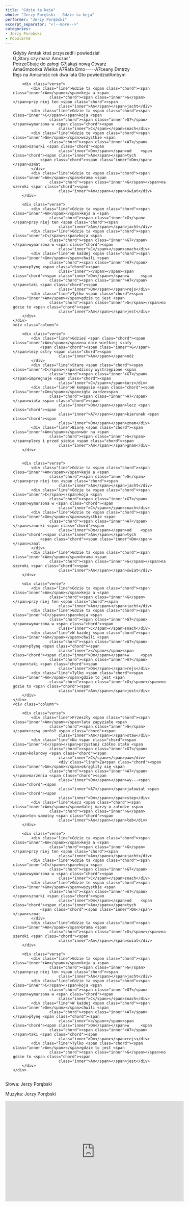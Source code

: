 ```yaml
---
title: "Gdzie ta keja"
whole: "Jerzy Porębski - Gdzie ta keja"
performer: "Jerzy Porębski"
excerpt_separator: "<!--more-->"
categories:
- Jerzy Porębski
- Popularne
---
```


<ul class="song">
    <div class="column">
        <div class="verse">
            <div class="line">Gdyby <span class="chord"><span class="inner">Am</span></span>tak ktoś przyszedł i
                powiedział </div>
            <div class="line"><span class="chord"><span class="inner">G</span></span>„Stary czy masz <span
                    class="chord"><span class="inner">Am</span></span>czas"
            </div>
            <div class="line">Potrze<span class="chord"><span class="inner">C</span></span>buję do załogi <span
                    class="chord"><span class="inner">G7</span></span>jakąś nową <span class="chord"><span
                        class="inner">C</span></span>twarz</div>
            <div class="line">Ama<span class="chord"><span class="inner">Gm</span></span>zonka Wielka <span
                    class="chord"><span class="inner">A7</span></span>Rafa <span class="chord"><span
                        class="inner">Dm</span></span>o-----<span class="chord"><span
                        class="inner">A7</span></span>ceany <span class="chord"><span class="inner">Dm</span></span>trzy
            </div>
            <div class="line">Rejs na <span class="chord"><span class="inner">Am</span></span>całość rok dwa lata <span
                    class="chord"><span class="inner">G</span></span>to powiedział<span class="chord"><span
                        class="inner">Am</span></span>bym</div>
        </div>

        <div class="verse">
            <div class="line">Gdzie ta <span class="chord"><span class="inner">Am</span></span>keja a <span
                    class="chord"><span class="inner">G</span></span>przy niej ten <span class="chord"><span
                        class="inner">Am</span></span>jacht</div>
            <div class="line">Gdzie ta <span class="chord"><span class="inner">C</span></span>koja <span
                    class="chord"><span class="inner">G7</span></span>wymarzona w <span class="chord"><span
                        class="inner">C</span></span>snach</div>
            <div class="line">Gdzie te <span class="chord"><span class="inner">Gm</span></span>wszystkie <span
                    class="chord"><span class="inner">A7</span></span>sznurki <span class="chord"><span
                        class="inner">Dm</span></span>od    <span class="chord"><span class="inner">Am</span></span>tych
                <span class="chord"><span class="inner">Dm</span></span>szmat
            </div>
            <div class="line">Gdzie ta <span class="chord"><span class="inner">Am</span></span>brama <span
                    class="chord"><span class="inner">G</span></span>na szeroki <span class="chord"><span
                        class="inner">Am</span></span>świat</div>
        </div>

        <div class="verse">
            <div class="line">Gdzie ta <span class="chord"><span class="inner">Am</span></span>keja a <span
                    class="chord"><span class="inner">G</span></span>przy niej ten <span class="chord"><span
                        class="inner">Am</span></span>jacht</div>
            <div class="line">Gdzie ta <span class="chord"><span class="inner">C</span></span>koja <span
                    class="chord"><span class="inner">G7</span></span>wymarzona w <span class="chord"><span
                        class="inner">C</span></span>snach</div>
            <div class="line">W każdej <span class="chord"><span class="inner">Gm</span></span>chwili <span
                    class="chord"><span class="inner">A7</span></span>płynę <span class="chord"><span
                        class="inner"></span></span><span class="chord"><span class="inner">Dm</span></span>w     <span
                    class="chord"><span class="inner">A7</span></span>taki <span class="chord"><span
                        class="inner">Dm</span></span>rejs</div>
            <div class="line">Tylko <span class="chord"><span class="inner">Am</span></span>gdzie to jest <span
                    class="chord"><span class="inner">G</span></span>no gdzie to <span class="chord"><span
                        class="inner">Am</span></span>jest</div>
        </div>
    </div>
    <div class="column">

        <div class="verse">
            <div class="line">Gdzieś <span class="chord"><span class="inner">Am</span></span>na dnie wielkiej szafy
                <span class="chord"><span class="inner">G</span></span>leży ostry <span class="chord"><span
                        class="inner">Am</span></span>nóż
            </div>
            <div class="line">Stare <span class="chord"><span class="inner">C</span></span>dżinsy wystrzępione <span
                    class="chord"><span class="inner">G7</span></span>impregnuje <span class="chord"><span
                        class="inner">C</span></span>kurz</div>
            <div class="line">W kompasie <span class="chord"><span class="inner">Gm</span></span>igła zardze<span
                    class="chord"><span class="inner">A7</span></span>wiała <span class="chord"><span
                        class="inner">Dm</span></span>lecz <span class="chord"><span
                        class="inner">A7</span></span>kierunek <span class="chord"><span
                        class="inner">Dm</span></span>znam</div>
            <div class="line">Biorę <span class="chord"><span class="inner">Am</span></span>wór na <span
                    class="chord"><span class="inner">G</span></span>plecy i przed siebie <span class="chord"><span
                        class="inner">Am</span></span>gnam</div>
        </div>


        <div class="verse">
            <div class="line">Gdzie ta <span class="chord"><span class="inner">Am</span></span>keja a <span
                    class="chord"><span class="inner">G</span></span>przy niej ten <span class="chord"><span
                        class="inner">Am</span></span>jacht</div>
            <div class="line">Gdzie ta <span class="chord"><span class="inner">C</span></span>koja <span
                    class="chord"><span class="inner">G7</span></span>wymarzona w <span class="chord"><span
                        class="inner">C</span></span>snach</div>
            <div class="line">Gdzie te <span class="chord"><span class="inner">Gm</span></span>wszystkie <span
                    class="chord"><span class="inner">A7</span></span>sznurki <span class="chord"><span
                        class="inner">Dm</span></span>od    <span class="chord"><span class="inner">Am</span></span>tych
                <span class="chord"><span class="inner">Dm</span></span>szmat
            </div>
            <div class="line">Gdzie ta <span class="chord"><span class="inner">Am</span></span>brama <span
                    class="chord"><span class="inner">G</span></span>na szeroki <span class="chord"><span
                        class="inner">Am</span></span>świat</div>
        </div>

        <div class="verse">
            <div class="line">Gdzie ta <span class="chord"><span class="inner">Am</span></span>keja a <span
                    class="chord"><span class="inner">G</span></span>przy niej ten <span class="chord"><span
                        class="inner">Am</span></span>jacht</div>
            <div class="line">Gdzie ta <span class="chord"><span class="inner">C</span></span>koja <span
                    class="chord"><span class="inner">G7</span></span>wymarzona w <span class="chord"><span
                        class="inner">C</span></span>snach</div>
            <div class="line">W każdej <span class="chord"><span class="inner">Gm</span></span>chwili <span
                    class="chord"><span class="inner">A7</span></span>płynę <span class="chord"><span
                        class="inner"></span></span><span class="chord"><span class="inner">Dm</span></span>w     <span
                    class="chord"><span class="inner">A7</span></span>taki <span class="chord"><span
                        class="inner">Dm</span></span>rejs</div>
            <div class="line">Tylko <span class="chord"><span class="inner">Am</span></span>gdzie to jest <span
                    class="chord"><span class="inner">G</span></span>no gdzie to <span class="chord"><span
                        class="inner">Am</span></span>jest</div>
        </div>
    </div>
    <div class="column">

        <div class="verse">
            <div class="line">Przeszły <span class="chord"><span class="inner">Am</span></span>lata zapyziałe <span
                    class="chord"><span class="inner">G</span></span>rzęsą porósł <span class="chord"><span
                        class="inner">Am</span></span>staw</div>
            <div class="line">Na <span class="chord"><span class="inner">C</span></span>przystani czółno stało <span
                    class="chord"><span class="inner">G7</span></span>kolorowy <span class="chord"><span
                        class="inner">C</span></span>paw</div>
                        <div class="line">Za<span class="chord"><span class="inner">Gm</span></span>okrągliły się <span
                    class="chord"><span class="inner">A7</span></span>marzenia <span class="chord"><span
                        class="inner">Dm</span></span>wy---<span class="chord"><span
                        class="inner">A7</span></span>jałowiał <span class="chord"><span
                        class="inner">Dm</span></span>step</div>
            <div class="line">Lecz <span class="chord"><span class="inner">Am</span></span>dalej marzy o załodze <span
                    class="chord"><span class="inner">G</span></span>ten samotny <span class="chord"><span
                        class="inner">Am</span></span>łeb</div>
        </div>

        <div class="verse">
            <div class="line">Gdzie ta <span class="chord"><span class="inner">Am</span></span>keja a <span
                    class="chord"><span class="inner">G</span></span>przy niej ten <span class="chord"><span
                        class="inner">Am</span></span>jacht</div>
            <div class="line">Gdzie ta <span class="chord"><span class="inner">C</span></span>koja <span
                    class="chord"><span class="inner">G7</span></span>wymarzona w <span class="chord"><span
                        class="inner">C</span></span>snach</div>
            <div class="line">Gdzie te <span class="chord"><span class="inner">Gm</span></span>wszystkie <span
                    class="chord"><span class="inner">A7</span></span>sznurki <span class="chord"><span
                        class="inner">Dm</span></span>od    <span class="chord"><span class="inner">Am</span></span>tych
                <span class="chord"><span class="inner">Dm</span></span>szmat
            </div>
            <div class="line">Gdzie ta <span class="chord"><span class="inner">Am</span></span>brama <span
                    class="chord"><span class="inner">G</span></span>na szeroki <span class="chord"><span
                        class="inner">Am</span></span>świat</div>
        </div>

        <div class="verse">
            <div class="line">Gdzie ta <span class="chord"><span class="inner">Am</span></span>keja a <span
                    class="chord"><span class="inner">G</span></span>przy niej ten <span class="chord"><span
                        class="inner">Am</span></span>jacht</div>
            <div class="line">Gdzie ta <span class="chord"><span class="inner">C</span></span>koja <span
                    class="chord"><span class="inner">G7</span></span>wymarzona w <span class="chord"><span
                        class="inner">C</span></span>snach</div>
            <div class="line">W każdej <span class="chord"><span class="inner">Gm</span></span>chwili <span
                    class="chord"><span class="inner">A7</span></span>płynę <span class="chord"><span
                        class="inner"></span></span><span class="chord"><span class="inner">Dm</span></span>w     <span
                    class="chord"><span class="inner">A7</span></span>taki <span class="chord"><span
                        class="inner">Dm</span></span>rejs</div>
            <div class="line">Tylko <span class="chord"><span class="inner">Am</span></span>gdzie to jest <span
                    class="chord"><span class="inner">G</span></span>no gdzie to <span class="chord"><span
                        class="inner">Am</span></span>jest</div>
        </div>
    </div>
</ul>

<!--more-->


Słowa: Jerzy Porębski

Muzyka: Jerzy Porębski

<iframe width="560" height="315" src="https://www.youtube.com/embed/VAWZvXYMGDY" title="YouTube video player"
    frameborder="0"
    allow="accelerometer; autoplay; clipboard-write; encrypted-media; gyroscope; picture-in-picture; web-share"
    allowfullscreen></iframe>
